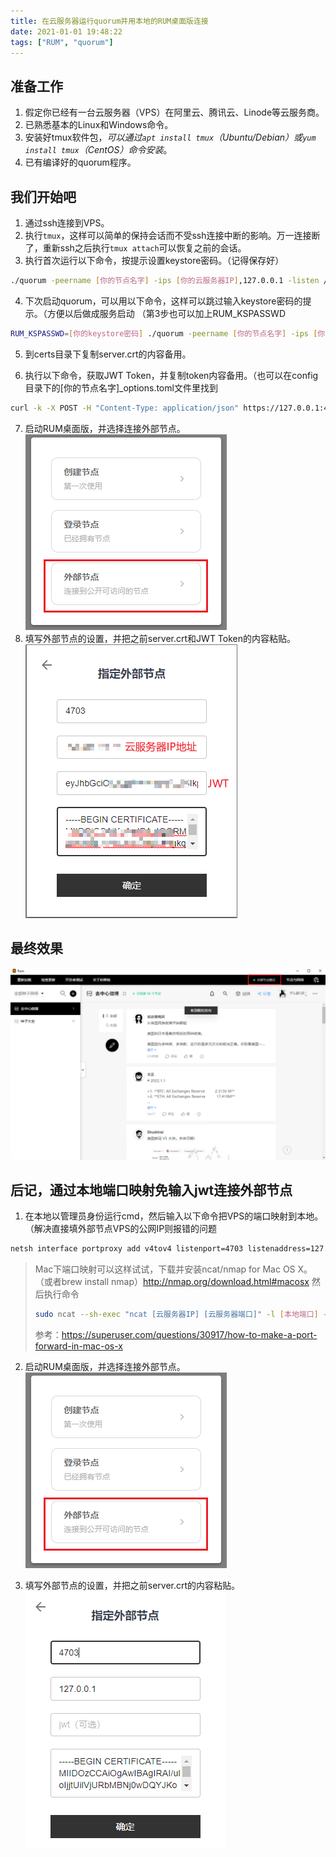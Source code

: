 ```yaml
---
title: 在云服务器运行quorum并用本地的RUM桌面版连接
date: 2021-01-01 19:48:22
tags: ["RUM", "quorum"]
---
```


## 准备工作

1. 假定你已经有一台云服务器（VPS）在阿里云、腾讯云、Linode等云服务商。
2. 已熟悉基本的Linux和Windows命令。
3. 安装好tmux软件包，*可以通过`apt install tmux`（Ubuntu/Debian）或`yum install tmux`（CentOS）命令安装*。
4. 已有编译好的quorum程序。

## 我们开始吧

1. 通过ssh连接到VPS。
2. 执行`tmux`，这样可以简单的保持会话而不受ssh连接中断的影响。万一连接断了，重新ssh之后执行`tmux attach`可以恢复之前的会话。
3. 执行首次运行以下命令，按提示设置keystore密码。（记得保存好）
```bash
./quorum -peername [你的节点名字] -ips [你的云服务器IP],127.0.0.1 -listen /ip4/0.0.0.0/tcp/4702 -apilisten :4703 -peer /ip4/94.23.17.189/tcp/10666/p2p/16Uiu2HAmGTcDnhj3KVQUwVx8SGLyKBXQwfAxNayJdEwfsnUYKK4u,/ip4/132.145.109.63/tcp/10666/p2p/16Uiu2HAmTovb8kAJiYK8saskzz7cRQhb45NRK5AsbtdmYsLfD3RM
```
4. 下次启动quorum，可以用以下命令，这样可以跳过输入keystore密码的提示。（方便以后做成服务启动 （第3步也可以加上RUM_KSPASSWD
```bash
RUM_KSPASSWD=[你的keystore密码] ./quorum -peername [你的节点名字] -ips [你的云服务器IP] -listen /ip4/0.0.0.0/tcp/4702 -apilisten :4703 -peer /ip4/94.23.17.189/tcp/10666/p2p/16Uiu2HAmGTcDnhj3KVQUwVx8SGLyKBXQwfAxNayJdEwfsnUYKK4u,/ip4/132.145.109.63/tcp/10666/p2p/16Uiu2HAmTovb8kAJiYK8saskzz7cRQhb45NRK5AsbtdmYsLfD3RM
```

5. 到certs目录下复制server.crt的内容备用。

6. 执行以下命令，获取JWT Token，并复制token内容备用。（也可以在config目录下的[你的节点名字]_options.toml文件里找到
```bash
curl -k -X POST -H "Content-Type: application/json" https://127.0.0.1:4703/app/api/v1/token/apply
```

7. 启动RUM桌面版，并选择连接外部节点。
    ![quorum-in-vps-01](images/run-quorum-in-vps-01.png)
8. 填写外部节点的设置，并把之前server.crt和JWT Token的内容粘贴。
    ![quorum-in-vps-04](images/run-quorum-in-vps-04.png)


## 最终效果

![quorum-in-vps-03](images/run-quorum-in-vps-03.png)

## 后记，通过本地端口映射免输入jwt连接外部节点

1. 在本地以管理员身份运行cmd，然后输入以下命令把VPS的端口映射到本地。（解决直接填外部节点VPS的公网IP则报错的问题

```cmd
netsh interface portproxy add v4tov4 listenport=4703 listenaddress=127.0.0.1 connectport=4703 connectaddress=[你的云服务器IP]
```

> Mac下端口映射可以这样试试，下载并安装ncat/nmap for Mac OS X。（或者brew install nmap）http://nmap.org/download.html#macosx 
> 然后执行命令
>
> ```bash
> sudo ncat --sh-exec "ncat [云服务器IP] [云服务器端口]" -l [本地端口] --keep-open
> ```
>
> 参考：https://superuser.com/questions/30917/how-to-make-a-port-forward-in-mac-os-x

2. 启动RUM桌面版，并选择连接外部节点。
   ![quorum-in-vps-01](images/run-quorum-in-vps-01.png)

3. 填写外部节点的设置，并把之前server.crt的内容粘贴。
   ![quorum-in-vps-02](images/run-quorum-in-vps-02.png)
